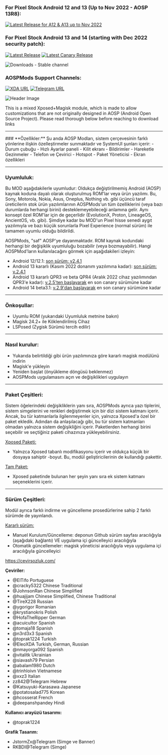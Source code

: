 ### For Pixel Stock Android 12 and 13 (Up to Nov 2022 - AOSP 13R8):  
[![Latest Release for A12 & A13 up to Nov 2022](https://img.shields.io/badge/Download-v2.4.1-blue)](https://github.com/siavash79/AOSPMods/releases/tag/v2.4.1)  

### For Pixel Stock Android 13 and 14 (starting with Dec 2022 security patch):  
[![Latest Release](https://img.shields.io/github/v/release/siavash79/aospmods?color=green&include_prereleases&label=Download%20Latest%20Stable)](https://github.com/siavash79/AOSPMods/releases/latest)
[![Latest Canary Release](https://img.shields.io/badge/Download%20Latest-Canary-blue)](https://github.com/siavash79/AOSPMods/releases/tag/canary_builds)

![Downloads - Stable channel](https://img.shields.io/github/downloads/siavash79/aospmods/total?color=red&label=Downloads%20-%20Stable%20Channel)

### **AOSPMods Support Channels:**

[![XDA URL](https://img.shields.io/twitter/url?label=XDA%20Developers&logo=XDA-Developers&style=social&url=http://XDA.AOSPMods.siava.sh)](http://XDA.AOSPMods.siava.sh)
[![Telegram URL](https://img.shields.io/twitter/url?label=Telegram&logo=telegram&style=social&url=https%3A%2F%2Ft.me%2FAOSPMods_Support)](https://t.me/AOSPMods_Support)

![Header Image](https://github.com/siavash79/AOSPMods/blob/canary/.github/AOSPMods_Banner_1280.jpg?raw=true)

This is a mixed Xposed+Magisk module, which is made to allow customizations that are not originally designed in AOSP (Android Open Source Project). Please read thorough below before reaching to download links
<hr>
### **Özellikler:**
Şu anda AOSP Modları, sistem çerçevesinin farklı yönlerine ilişkin özelleştirmeler sunmaktadır ve SystemUI şunları içerir:
- Durum çubuğu
- Hızlı Ayarlar paneli
- Kilit ekranı
- Bildirimler
- Hareketle Gezinmeler
- Telefon ve Çevirici
- Hotspot
- Paket Yöneticisi
- Ekran özellikleri
<hr>

### **Uyumluluk:**
Bu MOD aşağıdakilerle uyumludur: Oldukça değiştirilmemiş Android (AOSP) kaynak koduna dayalı olarak oluşturulmuş ROM'lar veya ürün yazılımı. Bu, Sony, Motorola, Nokia, Asus, Oneplus, Nothing vb. gibi üçüncü taraf üreticilerin stok ürün yazılımlarının AOSPMods'un tüm özelliklerini (veya bazı durumlarda herhangi birini) desteklemeyebileceği anlamına gelir. Aynı konsept özel ROM'lar için de geçerlidir (EvolutionX, Proton, LineageOS, AncientOS, vb. gibi). Şimdiye kadar bu MOD'un Pixel hisse senedi aygıt yazılımıyla ve bazı küçük sorunlarla Pixel Experience (normal sürüm) ile tamamen uyumlu olduğu bildirildi.

AOSPMods, "saf" AOSP'ye dayanmaktadır. ROM kaynak kodundaki herhangi bir değişiklik uyumluluğu bozabilir (veya bozmayabilir). Hangi AOSPMod'ların kullanılacağını görmek için aşağıdakileri izleyin:

- Android 12/12.1: [son sürüm: v2.4.1](https://github.com/toprak1224/AOSP-Docker-Yap--Ortam-/tree/main)
- Android 13 kararlı (Kasım 2022 donanım yazılımına kadar): [son sürüm: v.2.4.1](https://github.com/toprak1224/AOSP-Docker-Yap--Ortam-/tree/main)
- Android 13 kararlı QPR3 ve beta QPR4 (Aralık 2022 cihaz yazılımından QPR3'e kadar): [v.2.5'ten başlayarak](https://github.com/toprak1224/AOSP-Docker-Yap--Ortam-/tree/main) en son canary sürümüne kadar
- Android 14 beta3.1: [v.2.9'dan başlayarak](https://github.com/toprak1224/AOSP-Docker-Yap--Ortam-/tree/main) en son canary sürümüne kadar
<hr>

### **Önkoşullar:**
- Uyumlu ROM (yukarıdaki Uyumluluk metnine bakın)
- Magisk 24.2+ ile Köklendirilmiş Cihaz
- LSPosed (Zygisk Sürümü tercih edilir)
<hr>

### **Nasıl kurulur:**
- Yukarıda belirtildiği gibi ürün yazılımınıza göre kararlı magisk modülünü indirin
- Magisk'e yükleyin
- Yeniden başlat (önyükleme döngüsü beklenmez)
- AOSPMods uygulamasını açın ve değişiklikleri uygulayın
<hr>

### **Paket Çeşitleri:**
Sistem öğelerindeki değişikliklerin yanı sıra, AOSPMods ayrıca yazı tiplerini, sistem simgelerini ve renkleri değiştirmek için bir dizi sistem katmanı içerir.
Ancak, bu tür katmanlarla ilgilenmeyenler için, yalnızca Xposed'a özel bir paket ekledik. Adından da anlaşılacağı gibi, bu tür sistem katmanları olmadan yalnızca sistem değişikliğini içerir. Paketlerden herhangi birini seçebilir ve seçtiğiniz paketi cihazınıza yükleyebilirsiniz.

<ins>Xposed Paketi:</ins>
- Yalnızca Xposed tabanlı modifikasyonu içerir ve oldukça küçük bir dosyaya sahiptir -boyut. Bu, modül geliştiricilerinin de kullandığı pakettir.

<ins>Tam Paket:</ins>
- Xposed paketinde bulunan her şeyin yanı sıra ek sistem katmanı seçeneklerini içerir.
<hr>

### **Sürüm Çeşitleri:**
Modül ayrıca farklı indirme ve güncelleme prosedürlerine sahip 2 farklı sürümde de yayınlandı.

<ins >Kararlı sürüm:</ins>
- Manuel Kurulum/Güncelleme: deponun Github sürüm sayfası aracılığıyla (aşağıdaki bağlantı) VE uygulama içi güncelleyici aracılığıyla
- Otomatik güncellemeler: magisk yöneticisi aracılığıyla veya uygulama içi aracılığıyla güncelleyici


https://cevirsozluk.com/

**Çeviriler:**
- @ElTifo Portuguese
- @cracky5322 Chinese Traditional
- @JohnsonRan Chinese Simplified
- @huajijam Chinese Simplified, Chinese Traditional
- @TireX228 Russian
- @ygorigor Romanian
- @krystianokris Polish
- @HofaTheRipper German
- @acuicultor Spanish
- @tomaja18 Spanish
- @n3rd3x3 Spanish
- @toprak1224 Turkish
- @EleoXDA Turkish, German, Russian
- @nmayorga092   Spanish
- @vitalitk Ukrainian
- @siavash79 Persian
- @abalam1980 Dutch
- @trinhloivn Vietnamese
- @xxz3 Italian
- zz842@Telegram Hebrew
- @Katsuyuki-Karasawa Japanese
- @potatosalad775 Korean
- @hcosserat French
- @deepanshpandey Hindi

**Kullanıcı arayüzü tasarımı:**  
- @toprak1224  

**Grafik Tasarım:**  
- JstormZx@Telegram (Simge ve Banner) 
- RKBDI@Telegram  (Simge)

